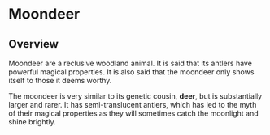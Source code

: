 # Moondeer

## Overview
Moondeer are a reclusive woodland animal. It is said that its antlers have powerful magical properties. It is also said that the moondeer only shows itself to those it deems worthy. 

The moondeer is very similar to its genetic cousin, **deer**, but is substantially larger and rarer. It has semi-translucent antlers, which has led to the myth of their magical properties as they will sometimes catch the moonlight and shine brightly.